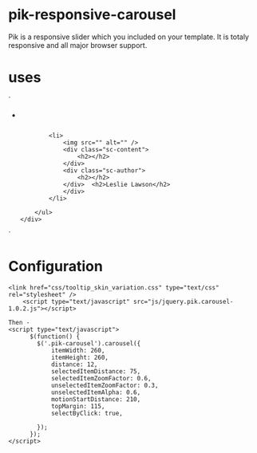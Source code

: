 # pik-responsive-carousel
Pik is a responsive slider which you included on your template. It is totaly responsive and all major browser support.

# uses


`<div class="pik-carousel">
	<div class="pik-carousel-wrapper">
		<ul class="pik-carousel-container">
			<li>
				<img src="" alt="" />
				<div class="sc-content">
					<h2></h2>
				</div>
				<div class="sc-author">
					<h2></h2>
				</div>
			</li>

			<li>
				<img src="" alt="" />
				<div class="sc-content">
					<h2></h2>
				</div>
				<div class="sc-author">
					<h2></h2>
				</div>	<h2>Leslie Lawson</h2>
				</div>
			</li>

		</ul>
	</div>
</div>`
		
# Configuration
	<link href="css/tooltip_skin_variation.css" type="text/css" rel="stylesheet" />
      	<script type="text/javascript" src="js/jquery.pik.carousel-1.0.2.js"></script>

	Then - 
	<script type="text/javascript">
	      $(function() {
	      	$('.pik-carousel').carousel({
	      		itemWidth: 260,
	      		itemHeight: 260,
	      		distance: 12,
	      		selectedItemDistance: 75,
	      		selectedItemZoomFactor: 0.6,
	      		unselectedItemZoomFactor: 0.3,
	      		unselectedItemAlpha: 0.6,
	      		motionStartDistance: 210,
	      		topMargin: 115,
	      		selectByClick: true,
	      		
	      	});
	      });	
	</script>
